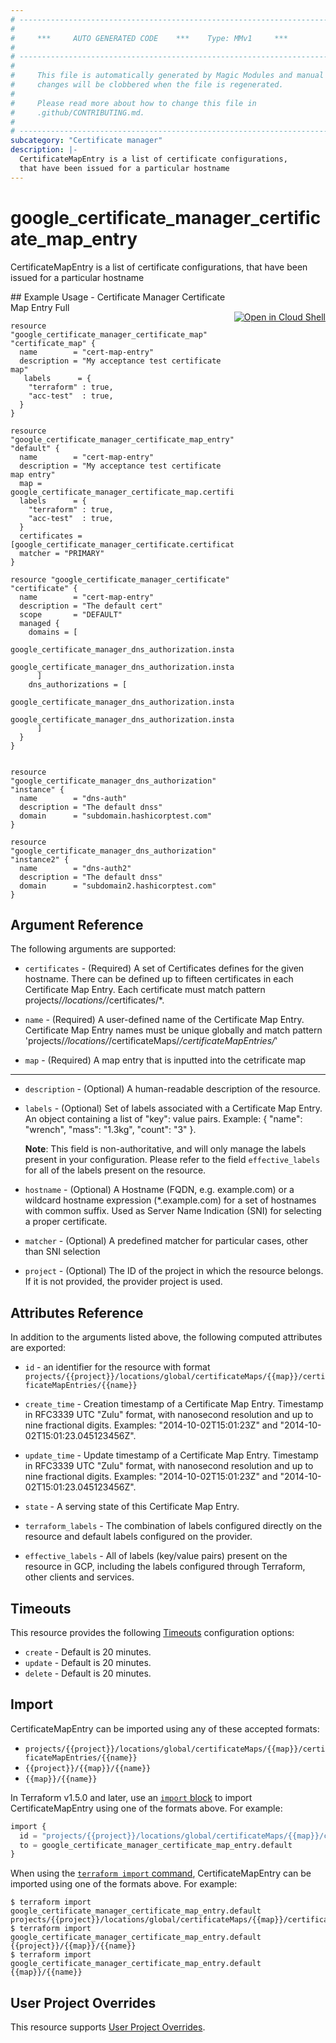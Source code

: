 ```yaml
---
# ----------------------------------------------------------------------------
#
#     ***     AUTO GENERATED CODE    ***    Type: MMv1     ***
#
# ----------------------------------------------------------------------------
#
#     This file is automatically generated by Magic Modules and manual
#     changes will be clobbered when the file is regenerated.
#
#     Please read more about how to change this file in
#     .github/CONTRIBUTING.md.
#
# ----------------------------------------------------------------------------
subcategory: "Certificate manager"
description: |-
  CertificateMapEntry is a list of certificate configurations,
  that have been issued for a particular hostname
---
```


# google_certificate_manager_certificate_map_entry

CertificateMapEntry is a list of certificate configurations,
that have been issued for a particular hostname



<div class = "oics-button" style="float: right; margin: 0 0 -15px">
  <a href="https://console.cloud.google.com/cloudshell/open?cloudshell_git_repo=https%3A%2F%2Fgithub.com%2Fterraform-google-modules%2Fdocs-examples.git&cloudshell_working_dir=certificate_manager_certificate_map_entry_full&cloudshell_image=gcr.io%2Fcloudshell-images%2Fcloudshell%3Alatest&open_in_editor=main.tf&cloudshell_print=.%2Fmotd&cloudshell_tutorial=.%2Ftutorial.md" target="_blank">
    <img alt="Open in Cloud Shell" src="//gstatic.com/cloudssh/images/open-btn.svg" style="max-height: 44px; margin: 32px auto; max-width: 100%;">
  </a>
</div>
## Example Usage - Certificate Manager Certificate Map Entry Full


```hcl
resource "google_certificate_manager_certificate_map" "certificate_map" {
  name        = "cert-map-entry"
  description = "My acceptance test certificate map"
   labels      = {
    "terraform" : true,
    "acc-test"  : true,
  }
}

resource "google_certificate_manager_certificate_map_entry" "default" {
  name        = "cert-map-entry"
  description = "My acceptance test certificate map entry"
  map = google_certificate_manager_certificate_map.certificate_map.name 
  labels      = {
    "terraform" : true,
    "acc-test"  : true,
  }
  certificates = [google_certificate_manager_certificate.certificate.id]
  matcher = "PRIMARY"
}

resource "google_certificate_manager_certificate" "certificate" {
  name        = "cert-map-entry"
  description = "The default cert"
  scope       = "DEFAULT"
  managed {
    domains = [
      google_certificate_manager_dns_authorization.instance.domain,
      google_certificate_manager_dns_authorization.instance2.domain,
      ]
    dns_authorizations = [
      google_certificate_manager_dns_authorization.instance.id,
      google_certificate_manager_dns_authorization.instance2.id,
      ]
  }
}


resource "google_certificate_manager_dns_authorization" "instance" {
  name        = "dns-auth"
  description = "The default dnss"
  domain      = "subdomain.hashicorptest.com"
}

resource "google_certificate_manager_dns_authorization" "instance2" {
  name        = "dns-auth2"
  description = "The default dnss"
  domain      = "subdomain2.hashicorptest.com"
}
```

## Argument Reference

The following arguments are supported:


* `certificates` -
  (Required)
  A set of Certificates defines for the given hostname.
  There can be defined up to fifteen certificates in each Certificate Map Entry.
  Each certificate must match pattern projects/*/locations/*/certificates/*.

* `name` -
  (Required)
  A user-defined name of the Certificate Map Entry. Certificate Map Entry
  names must be unique globally and match pattern
  'projects/*/locations/*/certificateMaps/*/certificateMapEntries/*'

* `map` -
  (Required)
  A map entry that is inputted into the cetrificate map


- - -


* `description` -
  (Optional)
  A human-readable description of the resource.

* `labels` -
  (Optional)
  Set of labels associated with a Certificate Map Entry.
  An object containing a list of "key": value pairs.
  Example: { "name": "wrench", "mass": "1.3kg", "count": "3" }.

  **Note**: This field is non-authoritative, and will only manage the labels present in your configuration.
  Please refer to the field `effective_labels` for all of the labels present on the resource.

* `hostname` -
  (Optional)
  A Hostname (FQDN, e.g. example.com) or a wildcard hostname expression (*.example.com)
  for a set of hostnames with common suffix. Used as Server Name Indication (SNI) for
  selecting a proper certificate.

* `matcher` -
  (Optional)
  A predefined matcher for particular cases, other than SNI selection

* `project` - (Optional) The ID of the project in which the resource belongs.
    If it is not provided, the provider project is used.


## Attributes Reference

In addition to the arguments listed above, the following computed attributes are exported:

* `id` - an identifier for the resource with format `projects/{{project}}/locations/global/certificateMaps/{{map}}/certificateMapEntries/{{name}}`

* `create_time` -
  Creation timestamp of a Certificate Map Entry. Timestamp in RFC3339 UTC "Zulu" format,
  with nanosecond resolution and up to nine fractional digits.
  Examples: "2014-10-02T15:01:23Z" and "2014-10-02T15:01:23.045123456Z".

* `update_time` -
  Update timestamp of a Certificate Map Entry. Timestamp in RFC3339 UTC "Zulu" format,
  with nanosecond resolution and up to nine fractional digits.
  Examples: "2014-10-02T15:01:23Z" and "2014-10-02T15:01:23.045123456Z".

* `state` -
  A serving state of this Certificate Map Entry.

* `terraform_labels` -
  The combination of labels configured directly on the resource
   and default labels configured on the provider.

* `effective_labels` -
  All of labels (key/value pairs) present on the resource in GCP, including the labels configured through Terraform, other clients and services.


## Timeouts

This resource provides the following
[Timeouts](https://developer.hashicorp.com/terraform/plugin/sdkv2/resources/retries-and-customizable-timeouts) configuration options:

- `create` - Default is 20 minutes.
- `update` - Default is 20 minutes.
- `delete` - Default is 20 minutes.

## Import


CertificateMapEntry can be imported using any of these accepted formats:

* `projects/{{project}}/locations/global/certificateMaps/{{map}}/certificateMapEntries/{{name}}`
* `{{project}}/{{map}}/{{name}}`
* `{{map}}/{{name}}`


In Terraform v1.5.0 and later, use an [`import` block](https://developer.hashicorp.com/terraform/language/import) to import CertificateMapEntry using one of the formats above. For example:

```tf
import {
  id = "projects/{{project}}/locations/global/certificateMaps/{{map}}/certificateMapEntries/{{name}}"
  to = google_certificate_manager_certificate_map_entry.default
}
```

When using the [`terraform import` command](https://developer.hashicorp.com/terraform/cli/commands/import), CertificateMapEntry can be imported using one of the formats above. For example:

```
$ terraform import google_certificate_manager_certificate_map_entry.default projects/{{project}}/locations/global/certificateMaps/{{map}}/certificateMapEntries/{{name}}
$ terraform import google_certificate_manager_certificate_map_entry.default {{project}}/{{map}}/{{name}}
$ terraform import google_certificate_manager_certificate_map_entry.default {{map}}/{{name}}
```

## User Project Overrides

This resource supports [User Project Overrides](https://registry.terraform.io/providers/hashicorp/google/latest/docs/guides/provider_reference#user_project_override).
